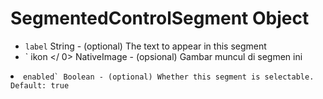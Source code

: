 # SegmentedControlSegment Object

* `label` String - (optional) The text to appear in this segment
* ` ikon </ 0> NativeImage - (opsional) Gambar muncul di segmen ini</li>
<li><code>enabled` Boolean - (optional) Whether this segment is selectable. Default: true